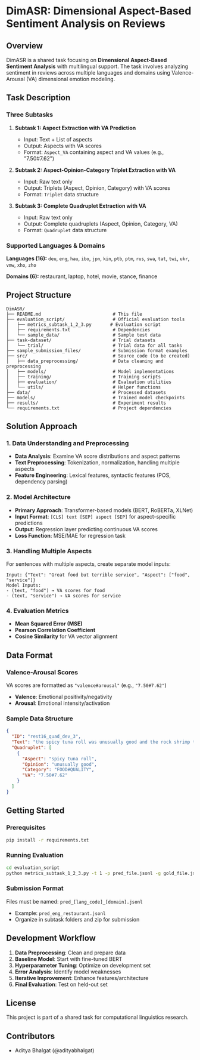 # DimASR: Dimensional Aspect-Based Sentiment Analysis on Reviews

## Overview

DimASR is a shared task focusing on **Dimensional Aspect-Based Sentiment Analysis** with multilingual support. The task involves analyzing sentiment in reviews across multiple languages and domains using Valence-Arousal (VA) dimensional emotion modeling.

## Task Description

### Three Subtasks

1. **Subtask 1: Aspect Extraction with VA Prediction**
   - Input: Text + List of aspects
   - Output: Aspects with VA scores
   - Format: `Aspect_VA` containing aspect and VA values (e.g., "7.50#7.62")

2. **Subtask 2: Aspect-Opinion-Category Triplet Extraction with VA**
   - Input: Raw text only
   - Output: Triplets (Aspect, Opinion, Category) with VA scores
   - Format: `Triplet` data structure

3. **Subtask 3: Complete Quadruplet Extraction with VA**
   - Input: Raw text only
   - Output: Complete quadruplets (Aspect, Opinion, Category, VA)
   - Format: `Quadruplet` data structure

### Supported Languages & Domains

**Languages (16):** `deu`, `eng`, `hau`, `ibo`, `jpn`, `kin`, `ptb`, `ptm`, `rus`, `swa`, `tat`, `twi`, `ukr`, `vmw`, `xho`, `zho`

**Domains (6):** restaurant, laptop, hotel, movie, stance, finance

## Project Structure

```
DimASR/
├── README.md                           # This file
├── evaluation_script/                  # Official evaluation tools
│   ├── metrics_subtask_1_2_3.py       # Evaluation script
│   ├── requirements.txt                # Dependencies
│   └── sample_data/                    # Sample test data
├── task-dataset/                       # Trial datasets
│   └── trial/                          # Trial data for all tasks
├── sample_submission_files/            # Submission format examples
├── src/                                # Source code (to be created)
│   ├── data_preprocessing/             # Data cleaning and preprocessing
│   ├── models/                         # Model implementations
│   ├── training/                       # Training scripts
│   ├── evaluation/                     # Evaluation utilities
│   └── utils/                          # Helper functions
├── data/                               # Processed datasets
├── models/                             # Trained model checkpoints
├── results/                            # Experiment results
└── requirements.txt                    # Project dependencies
```

## Solution Approach

### 1. Data Understanding and Preprocessing
- **Data Analysis**: Examine VA score distributions and aspect patterns
- **Text Preprocessing**: Tokenization, normalization, handling multiple aspects
- **Feature Engineering**: Lexical features, syntactic features (POS, dependency parsing)

### 2. Model Architecture
- **Primary Approach**: Transformer-based models (BERT, RoBERTa, XLNet)
- **Input Format**: `[CLS] text [SEP] aspect [SEP]` for aspect-specific predictions
- **Output**: Regression layer predicting continuous VA scores
- **Loss Function**: MSE/MAE for regression task

### 3. Handling Multiple Aspects
For sentences with multiple aspects, create separate model inputs:
```
Input: {"Text": "Great food but terrible service", "Aspect": ["food", "service"]}
Model Inputs: 
- (text, "food") → VA scores for food
- (text, "service") → VA scores for service
```

### 4. Evaluation Metrics
- **Mean Squared Error (MSE)**
- **Pearson Correlation Coefficient**
- **Cosine Similarity** for VA vector alignment

## Data Format

### Valence-Arousal Scores
VA scores are formatted as `"valence#arousal"` (e.g., `"7.50#7.62"`)
- **Valence**: Emotional positivity/negativity
- **Arousal**: Emotional intensity/activation

### Sample Data Structure
```json
{
  "ID": "rest16_quad_dev_3",
  "Text": "the spicy tuna roll was unusually good and the rock shrimp tempura was awesome",
  "Quadruplet": [
    {
      "Aspect": "spicy tuna roll",
      "Opinion": "unusually good",
      "Category": "FOOD#QUALITY",
      "VA": "7.50#7.62"
    }
  ]
}
```

## Getting Started

### Prerequisites
```bash
pip install -r requirements.txt
```

### Running Evaluation
```bash
cd evaluation_script
python metrics_subtask_1_2_3.py -t 1 -p pred_file.jsonl -g gold_file.jsonl
```

### Submission Format
Files must be named: `pred_[lang_code]_[domain].jsonl`
- Example: `pred_eng_restaurant.jsonl`
- Organize in subtask folders and zip for submission

## Development Workflow

1. **Data Preprocessing**: Clean and prepare data
2. **Baseline Model**: Start with fine-tuned BERT
3. **Hyperparameter Tuning**: Optimize on development set
4. **Error Analysis**: Identify model weaknesses
5. **Iterative Improvement**: Enhance features/architecture
6. **Final Evaluation**: Test on held-out set

## License

This project is part of a shared task for computational linguistics research.

## Contributors

- Aditya Bhalgat (@adityabhalgat)